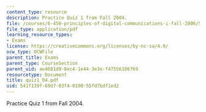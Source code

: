 ```yaml
---
content_type: resource
description: Practice Quiz 1 from Fall 2004.
file: /courses/6-450-principles-of-digital-communications-i-fall-2006/541f139f69d703f4019055fd7bdf1ed2_quiz1_04.pdf
file_type: application/pdf
learning_resource_types:
- Exams
license: https://creativecommons.org/licenses/by-nc-sa/4.0/
ocw_type: OCWFile
parent_title: Exams
parent_type: CourseSection
parent_uid: ae4681d9-8ec4-1e44-3e3e-f47556106769
resourcetype: Document
title: quiz1_04.pdf
uid: 541f139f-69d7-03f4-0190-55fd7bdf1ed2
---
```

Practice Quiz 1 from Fall 2004.